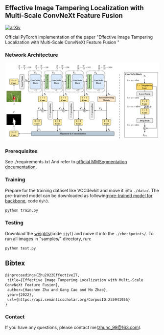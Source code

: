 ## Effective Image Tampering Localization with Multi-Scale ConvNeXt Feature Fusion  
[![arXiv](https://img.shields.io/badge/-arXiv-B31B1B.svg?style=for-the-badge)](https://arxiv.org/abs/2208.13739)

Official PyTorch implementation of the paper "Effective Image Tampering Localization with Multi-Scale ConvNeXt Feature Fusion "
### Network Architecture
<center> <img src="fig/Fig-1.png" alt="architecture"/> </center>

### Prerequisites
See ./requirements.txt
And refer to [official MMSegmentation documentation](https://mmsegmentation.readthedocs.io/en/latest/).

### Training
Prepare for the training dataset like VOCdevkit and move it into `./data/`.
The pre-trained model can be downloaded as following:[pre-trained model for backbone](https://pan.baidu.com/s/1CWkdVMwPmgQnKVQZNM1f9g), code `0yh3`.
```python
python train.py
```

### Testing

Download the [weights](https://pan.baidu.com/s/1AI2KQJmBdEeGtPGZGyNkWQ)(code `jjyl`) and move it into the `./checkpoints/`.
To run all images in "samples/" directory, run:
```
python test.py
```

## Bibtex
 ```
@inproceedings{Zhu2022EffectiveIT,
  title={Effective Image Tampering Localization with Multi-Scale ConvNeXt Feature Fusion},
  author={Haochen Zhu and Gang Cao and Mo Zhao},
  year={2022},
  url={https://api.semanticscholar.org/CorpusID:255941956}
}
```
### Contact

If you have any questions, please contact me(zhuhc_98@163.com).